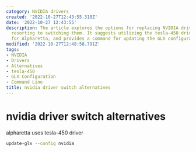 ```yaml
---
category: NVIDIA drivers
created: '2022-10-27T12:43:55.310Z'
date: '2022-10-27 12:43:55'
description: The article explores the options for replacing NVIDIA drivers without
  resorting to switching them. It suggests utilizing the tesla-450 driver specifically
  for Alpharetta, and provides a command for updating the GLX configuration with NVIDIA.
modified: '2022-10-27T12:48:58.791Z'
tags:
- NVIDIA
- Drivers
- Alternatives
- tesla-450
- GLX Configuration
- Command Line
title: nvidia driver switch alternatives
---
```


# nvidia driver switch alternatives

alpharetta uses tesla-450 driver

```bash
update-glx --config nvidia
```
